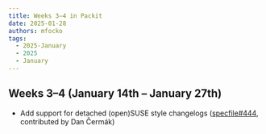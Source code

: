 ```yaml
---
title: Weeks 3–4 in Packit
date: 2025-01-28
authors: mfocko
tags:
  - 2025-January
  - 2025
  - January
---
```


## Weeks 3–4 (January 14th – January 27th)

- Add support for detached (open)SUSE style changelogs ([specfile#444](https://github.com/packit/specfile/pull/444), contributed by Dan Čermák)
